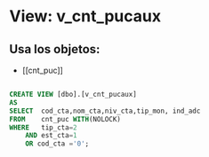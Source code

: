 # View: v_cnt_pucaux

## Usa los objetos:
- [[cnt_puc]]

```sql

CREATE VIEW [dbo].[v_cnt_pucaux] 
AS
SELECT	cod_cta,nom_cta,niv_cta,tip_mon, ind_adc
FROM	cnt_puc WITH(NOLOCK)
WHERE	tip_cta=2 
	AND est_cta=1 
	OR cod_cta ='0';

```
